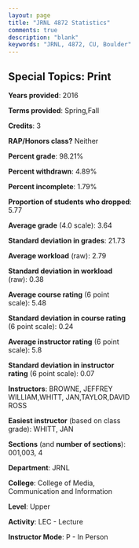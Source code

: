 ```yaml
---
layout: page
title: "JRNL 4872 Statistics"
comments: true
description: "blank"
keywords: "JRNL, 4872, CU, Boulder"
--- 
```

<head>
<script src="https://ajax.googleapis.com/ajax/libs/jquery/2.1.3/jquery.min.js"></script>
<script src="https://dl.dropboxusercontent.com/s/pc42nxpaw1ea4o9/highcharts.js?dl=0"></script>
<!-- <script src="../assets/js/highcharts.js"></script> -->
<style type="text/css">@font-face {
	font-family: "Bebas Neue";
	src: url(https://www.filehosting.org/file/details/544349/BebasNeue%20Regular.otf) format("opentype");
	}
	h1.Bebas { 
		font-family: "Bebas Neue", Verdana, Tahoma;
	}
</style>
</head>
<body>
	<div id="container" style="float: right; width: 45%; height: 88%; margin-left: 2.5%; margin-right: 2.5%;"></div>
	<script language="JavaScript">
		$(document).ready(function() {
		var chart = {type: 'column'};
		var title = {text: 'Grade Distribution'};
		var xAxis = {categories: ['A','B','C','D','F'],crosshair: true};
		var yAxis = {min: 0,title: {text: 'Percentage'}};
		var tooltip = {headerFormat: '<center><b><span style="font-size:20px">{point.key}</span></b></center>',
		               pointFormat: '<td style="padding:0"><b>{point.y:.1f}%</b></td>',
		               footerFormat: '</table>',shared: true,useHTML: true};
		var plotOptions = {column: {pointPadding: 0.0,borderWidth: 0}};  
		var credits = {enabled: false};var series= [{name: 'Percent',data: [75.0,22.92,0.0,0.0,2.08,]}];
		var json = {};
		json.chart = chart;
		json.title = title;
		json.tooltip = tooltip;
		json.xAxis = xAxis;
		json.yAxis = yAxis;  
		json.series = series;
		json.plotOptions = plotOptions;  
		json.credits = credits;
		$('#container').highcharts(json);
	});
	</script>
</body>
			   
## Special Topics:  Print

**Years provided**: 2016

**Terms provided**: Spring,Fall

**Credits**: 3

**RAP/Honors class?** Neither

**Percent grade**: 98.21%

**Percent withdrawn**: 4.89%

**Percent incomplete**: 1.79%

**Proportion of students who dropped**: 5.77

**Average grade** (4.0 scale): 3.64

**Standard deviation in grades**: 21.73

**Average workload** (raw): 2.79

**Standard deviation in workload** (raw): 0.38

**Average course rating** (6 point scale): 5.48

**Standard deviation in course rating** (6 point scale): 0.24

**Average instructor rating** (6 point scale): 5.8

**Standard deviation in instructor rating** (6 point scale): 0.07

**Instructors**: BROWNE, JEFFREY WILLIAM,WHITT, JAN,TAYLOR,DAVID ROSS

**Easiest instructor** (based on class grade): WHITT, JAN

**Sections** (and **number of sections**): 001,003, 4

**Department**: JRNL

**College**: College of Media, Communication and Information

**Level**: Upper

**Activity**: LEC - Lecture

**Instructor Mode**: P  - In Person